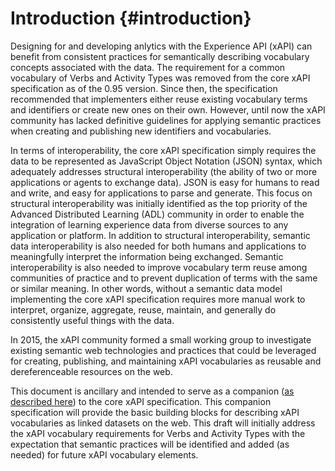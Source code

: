 # Introduction {#introduction}

Designing for and developing anlytics with the Experience API (xAPI) can benefit from consistent practices for semantically describing vocabulary concepts associated with the data. The requirement for a common vocabulary of Verbs and Activity Types was removed from the core xAPI specification as of the 0.95 version. Since then, the specification recommended that implementers either reuse existing vocabulary terms and identifiers or create new ones on their own. However, until now the xAPI community has lacked definitive guidelines for applying semantic practices when creating and publishing new identifiers and vocabularies.

In terms of interoperability, the core xAPI specification simply requires the data to be represented as JavaScript Object Notation (JSON) syntax, which adequately addresses structural interoperability (the ability of two or more applications or agents to exchange data). JSON is easy for humans to read and write, and easy for applications to parse and generate. This focus on structural interoperability was initially identified as the top priority of the Advanced Distributed Learning (ADL) community in order to enable the integration of learning experience data from diverse sources to any application or platform. In addition to structural interoperability, semantic data interoperability is also needed for both humans and applications to meaningfully interpret the information being exchanged. Semantic interoperability is also needed to improve vocabulary term reuse among communities of practice and to prevent duplication of terms with the same or similar meaning. In other words, without a semantic data model implementing the core xAPI specification requires more manual work to interpret, organize, aggregate, reuse, maintain, and generally do consistently useful things with the data.

In 2015, the xAPI community formed a small working group to investigate existing semantic web technologies and practices that could be leveraged for creating, publishing, and maintaining xAPI vocabularies as reusable and dereferenceable resources on the web.

This document is ancillary and intended to serve as a companion ([as described here](https://github.com/adlnet/xAPI-Spec/blob/master/xAPI.md#verb)) to the core xAPI specification. This companion specification will provide the basic building blocks for describing xAPI vocabularies as linked datasets on the web. This draft will initially address the xAPI vocabulary requirements for Verbs and Activity Types with the expectation that semantic practices will be identified and added (as needed) for future xAPI vocabulary elements.
